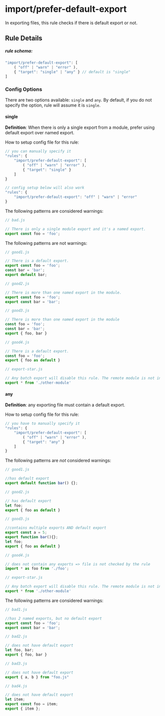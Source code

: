 # import/prefer-default-export

<!-- end auto-generated rule header -->

In exporting files, this rule checks if there is default export or not.

## Rule Details

##### rule schema:

```javascript
"import/prefer-default-export": [
    ( "off" | "warn" | "error" ),
	{ "target": "single" | "any" } // default is "single"
]
```

### Config Options

There are two options available: `single` and `any`. By default, if you do not specify the option, rule will assume it is `single`.

#### single

**Definition**: When there is only a single export from a module, prefer using default export over named export.

How to setup config file for this rule:

```javascript
// you can manually specify it
"rules": {
    "import/prefer-default-export": [
        ( "off" | "warn" | "error" ),
        { "target": "single" }
    ]
}

// config setup below will also work
"rules": {
    "import/prefer-default-export": "off" | "warn" | "error"
}
```

The following patterns are considered warnings:

```javascript
// bad.js

// There is only a single module export and it's a named export.
export const foo = 'foo';

```

The following patterns are not warnings:

```javascript
// good1.js

// There is a default export.
export const foo = 'foo';
const bar = 'bar';
export default bar;
```

```javascript
// good2.js

// There is more than one named export in the module.
export const foo = 'foo';
export const bar = 'bar';
```

```javascript
// good3.js

// There is more than one named export in the module
const foo = 'foo';
const bar = 'bar';
export { foo, bar }
```

```javascript
// good4.js

// There is a default export.
const foo = 'foo';
export { foo as default }
```

```javascript
// export-star.js

// Any batch export will disable this rule. The remote module is not inspected.
export * from './other-module'
```

#### any

**Definition**: any exporting file must contain a default export.

How to setup config file for this rule:

```javascript
// you have to manually specify it
"rules": {
    "import/prefer-default-export": [
        ( "off" | "warn" | "error" ),
        { "target": "any" }
    ]
}
```


The following patterns are *not* considered warnings:

```javascript
// good1.js

//has default export
export default function bar() {};
```

```javascript
// good2.js

// has default export
let foo;
export { foo as default }
```

```javascript
// good3.js

//contains multiple exports AND default export
export const a = 5;
export function bar(){};
let foo;
export { foo as default }
```

```javascript
// good4.js

// does not contain any exports => file is not checked by the rule
import * as foo from './foo';﻿
```

```javascript
// export-star.js

// Any batch export will disable this rule. The remote module is not inspected.
export * from './other-module'
```

The following patterns are considered warnings:

```javascript
// bad1.js

//has 2 named exports, but no default export
export const foo = 'foo';
export const bar = 'bar';
```

```javascript
// bad2.js

// does not have default export
let foo, bar;
export { foo, bar }
```

```javascript
// bad3.js

// does not have default export
export { a, b } from "foo.js"﻿
```

```javascript
// bad4.js

// does not have default export
let item;
export const foo = item;
export { item };
```
